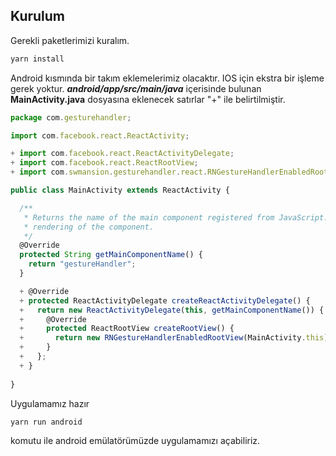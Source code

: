 
## Kurulum
Gerekli paketlerimizi kuralım.
```sh
yarn install
```
Android kısmında bir takım eklemelerimiz olacaktır. IOS için ekstra bir işleme gerek yoktur.
_**_android/app/src/main/java_**_ içerisinde bulunan **MainActivity.java** dosyasına eklenecek satırlar "+" ile belirtilmiştir.
```javascript
package com.gesturehandler;

import com.facebook.react.ReactActivity;

+ import com.facebook.react.ReactActivityDelegate;
+ import com.facebook.react.ReactRootView;
+ import com.swmansion.gesturehandler.react.RNGestureHandlerEnabledRootView;

public class MainActivity extends ReactActivity {

  /**
   * Returns the name of the main component registered from JavaScript. This is used to schedule
   * rendering of the component.
   */
  @Override
  protected String getMainComponentName() {
    return "gestureHandler";
  }

  + @Override
  + protected ReactActivityDelegate createReactActivityDelegate() {
  +   return new ReactActivityDelegate(this, getMainComponentName()) {
  +     @Override
  +     protected ReactRootView createRootView() {
  +       return new RNGestureHandlerEnabledRootView(MainActivity.this);
  +     }
  +   };
  + }
  
}
```
Uygulamamız hazır
```sh
yarn run android
```
komutu ile android emülatörümüzde uygulamamızı açabiliriz.
